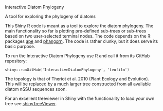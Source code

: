 Interactive Diatom Phylogeny

A tool for exploring the phylogeny of diatoms

<p>This Shiny R code is meant as a tool to explore the diatom phylogeny. The main functionality so far is plotting pre-defined sub-trees or sub-trees based on two user-selected terminal nodes. The code depends on the R packages <a href=http://ape-package.ird.fr>ape</a> and <a href=http://cran.r-project.org/web/packages/phangorn/index.html>phangorn</a>. The code is rather clunky, but it does serve its basic purpose.</p> <p>To run the Interactive Diatom Phylogeny use R and call it from its GitHub repository:</p> <p> <code>shiny::runGitHub('InteractiveDiatomPhylogeny', 'teofiln')</code></p> <p>The topology is that of Theriot et al. 2010 (Plant Ecology and Evolution). This will be replaced by a much larger tree constructed from all available diatom nSSU sequences soon.</p> <p>For an excellent treeviewer in Shiny with the functionality to load your own tree see <a href=https://github.com/KlausVigo/shinyTreeViewer/blob/master/ui.R>shinyTreeViewer</a>.</p>
